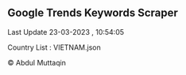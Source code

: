 

## Google Trends Keywords Scraper 
 
Last Update 23-03-2023 , 10:54:05

Country List :
VIETNAM.json



© Abdul Muttaqin 
